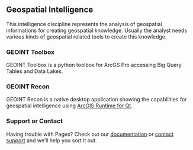 ## Geospatial Intelligence

This intelligence discipline represents the analysis of geospatial informations for creating geospatial knowledge. Usually the analyst needs various kinds of geospatial related tools to create this knowledge.

### GEOINT Toolbox
GEOINT Toolbox is a python toolbox for ArcGS Pro accessing Big Query Tables and Data Lakes.

### GEOINT Recon

GEOINT Recon is a native desktop application showing the capabilities for geospatial intelligence using [ArcGIS Runtime for Qt](https://developers.arcgis.com/qt/).

### Support or Contact

Having trouble with Pages? Check out our [documentation](https://help.github.com/categories/github-pages-basics/) or [contact support](https://github.com/contact) and we’ll help you sort it out.
